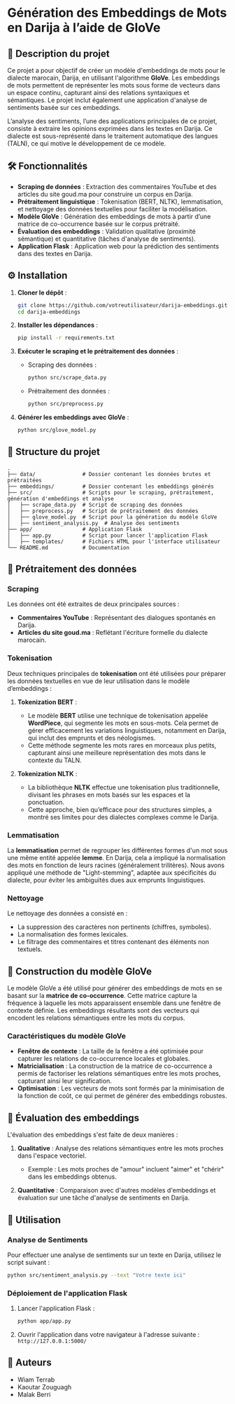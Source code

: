
# Génération des Embeddings de Mots en Darija à l’aide de GloVe

## 📄 Description du projet

Ce projet a pour objectif de créer un modèle d'embeddings de mots pour le dialecte marocain, Darija, en utilisant l'algorithme **GloVe**. Les embeddings de mots permettent de représenter les mots sous forme de vecteurs dans un espace continu, capturant ainsi des relations syntaxiques et sémantiques. Le projet inclut également une application d'analyse de sentiments basée sur ces embeddings.

L’analyse des sentiments, l’une des applications principales de ce projet, consiste à extraire les opinions exprimées dans les textes en Darija. Ce dialecte est sous-représenté dans le traitement automatique des langues (TALN), ce qui motive le développement de ce modèle.

## 🛠️ Fonctionnalités

- **Scraping de données** : Extraction des commentaires YouTube et des articles du site goud.ma pour construire un corpus en Darija.
- **Prétraitement linguistique** : Tokenisation (BERT, NLTK), lemmatisation, et nettoyage des données textuelles pour faciliter la modélisation.
- **Modèle GloVe** : Génération des embeddings de mots à partir d’une matrice de co-occurrence basée sur le corpus prétraité.
- **Évaluation des embeddings** : Validation qualitative (proximité sémantique) et quantitative (tâches d'analyse de sentiments).
- **Application Flask** : Application web pour la prédiction des sentiments dans des textes en Darija.

## ⚙️ Installation

1. **Cloner le dépôt** :
   ```bash
   git clone https://github.com/votreutilisateur/darija-embeddings.git
   cd darija-embeddings
   ```

2. **Installer les dépendances** :
   ```bash
   pip install -r requirements.txt
   ```

3. **Exécuter le scraping et le prétraitement des données** :
   - Scraping des données :
     ```bash
     python src/scrape_data.py
     ```
   - Prétraitement des données :
     ```bash
     python src/preprocess.py
     ```

4. **Générer les embeddings avec GloVe** :
   ```bash
   python src/glove_model.py
   ```

## 📂 Structure du projet

```
.
├── data/               # Dossier contenant les données brutes et prétraitées
├── embeddings/         # Dossier contenant les embeddings générés
├── src/                # Scripts pour le scraping, prétraitement, génération d'embeddings et analyse
│   ├── scrape_data.py  # Script de scraping des données
│   ├── preprocess.py   # Script de prétraitement des données
│   ├── glove_model.py  # Script pour la génération du modèle GloVe
│   ├── sentiment_analysis.py  # Analyse des sentiments
├── app/                # Application Flask
│   ├── app.py          # Script pour lancer l'application Flask
│   ├── templates/      # Fichiers HTML pour l'interface utilisateur
└── README.md           # Documentation
```

## 📝 Prétraitement des données

### Scraping

Les données ont été extraites de deux principales sources :
- **Commentaires YouTube** : Représentant des dialogues spontanés en Darija.
- **Articles du site goud.ma** : Reflétant l'écriture formelle du dialecte marocain.

### Tokenisation

Deux techniques principales de **tokenisation** ont été utilisées pour préparer les données textuelles en vue de leur utilisation dans le modèle d’embeddings :

1. **Tokenization BERT** : 
   - Le modèle **BERT** utilise une technique de tokenisation appelée **WordPiece**, qui segmente les mots en sous-mots. Cela permet de gérer efficacement les variations linguistiques, notamment en Darija, qui inclut des emprunts et des néologismes.
   - Cette méthode segmente les mots rares en morceaux plus petits, capturant ainsi une meilleure représentation des mots dans le contexte du TALN.

2. **Tokenization NLTK** :
   - La bibliothèque **NLTK** effectue une tokenisation plus traditionnelle, divisant les phrases en mots basés sur les espaces et la ponctuation.
   - Cette approche, bien qu’efficace pour des structures simples, a montré ses limites pour des dialectes complexes comme le Darija.

### Lemmatisation

La **lemmatisation** permet de regrouper les différentes formes d'un mot sous une même entité appelée **lemme**. En Darija, cela a impliqué la normalisation des mots en fonction de leurs racines (généralement trilitères). Nous avons appliqué une méthode de "Light-stemming", adaptée aux spécificités du dialecte, pour éviter les ambiguïtés dues aux emprunts linguistiques.

### Nettoyage

Le nettoyage des données a consisté en :
- La suppression des caractères non pertinents (chiffres, symboles).
- La normalisation des formes lexicales.
- Le filtrage des commentaires et titres contenant des éléments non textuels.

## 🔄 Construction du modèle GloVe

Le modèle GloVe a été utilisé pour générer des embeddings de mots en se basant sur la **matrice de co-occurrence**. Cette matrice capture la fréquence à laquelle les mots apparaissent ensemble dans une fenêtre de contexte définie. Les embeddings résultants sont des vecteurs qui encodent les relations sémantiques entre les mots du corpus.

### Caractéristiques du modèle GloVe

- **Fenêtre de contexte** : La taille de la fenêtre a été optimisée pour capturer les relations de co-occurrence locales et globales.
- **Matricialisation** : La construction de la matrice de co-occurrence a permis de factoriser les relations sémantiques entre les mots proches, capturant ainsi leur signification.
- **Optimisation** : Les vecteurs de mots sont formés par la minimisation de la fonction de coût, ce qui permet de générer des embeddings robustes.

## 🧪 Évaluation des embeddings

L'évaluation des embeddings s'est faite de deux manières :

1. **Qualitative** : Analyse des relations sémantiques entre les mots proches dans l'espace vectoriel.
   - Exemple : Les mots proches de "amour" incluent "aimer" et "chérir" dans les embeddings obtenus.

2. **Quantitative** : Comparaison avec d'autres modèles d'embeddings et évaluation sur une tâche d'analyse de sentiments en Darija.

## 🚀 Utilisation

### Analyse de Sentiments

Pour effectuer une analyse de sentiments sur un texte en Darija, utilisez le script suivant :

```bash
python src/sentiment_analysis.py --text "Votre texte ici"
```

### Déploiement de l'application Flask

1. Lancer l'application Flask :
   ```bash
   python app/app.py
   ```

2. Ouvrir l'application dans votre navigateur à l'adresse suivante : `http://127.0.0.1:5000/`

## 👥 Auteurs

- Wiam Terrab
- Kaoutar Zouguagh
- Malak Berri

